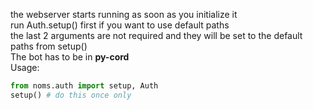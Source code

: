 the webserver starts running as soon as you initialize it 
<br>
run Auth.setup() first if you want to use default paths
<br>
the last 2 arguments are not required and they will be set to the default paths from setup()
<br>
The bot has to be in **py-cord**
<br>
Usage: 
<br>
```py
from noms.auth import setup, Auth
setup() # do this once only
```